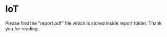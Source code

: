 # IoT
<html>
  Please find the "report.pdf" file which is stored inside report folder. 
  Thank you for reading.
</html>
